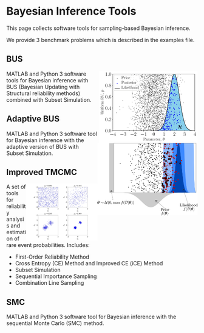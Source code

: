 # Bayesian Inference Tools

This page collects software tools for sampling-based Bayesian inference.

We provide 3 benchmark problems which is described in the examples file.


## BUS

<img src="./images/bus_pic.webp" align="right" height="190">
MATLAB and Python 3 software tools for Bayesian inference with BUS (Bayesian Updating with Structural reliability methods) combined with Subset Simulation.


## Adaptive BUS

<img src="./images/adaptive_bus_pic.webp" align="right" height="190">
MATLAB and Python 3 software tool for Bayesian inference with the adaptive version of BUS with Subset Simulation.


## Improved TMCMC

<img src="./images/itmcmc_pic.webp" align="right" height="150">
A set of tools for reliability analysis and estimation of rare event probabilities. Includes:

- First-Order Reliability Method
- Cross Entropy (CE) Method and Improved CE (iCE) Method
- Subset Simulation
- Sequential Importance Sampling
- Combination Line Sampling


## SMC

MATLAB and Python 3 software tool for Bayesian inference with the sequential Monte Carlo (SMC) method.


